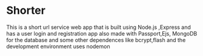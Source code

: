 # Shorter
This is a short url service web app that is built using Node.js ,Express and has a user login and registration app also made with Passport,Ejs, MongoDB for the database and some other dependences like bcrypt,flash and the development environment uses nodemon

